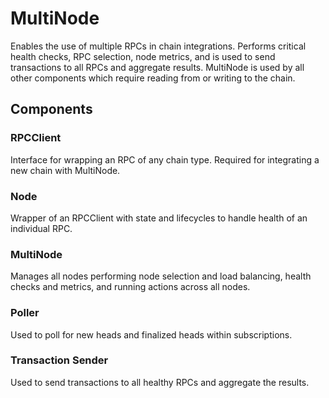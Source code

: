 # MultiNode

Enables the use of multiple RPCs in chain integrations. Performs critical health checks,
RPC selection, node metrics, and is used to send transactions to all RPCs and aggregate results.
MultiNode is used by all other components which require reading from or writing to the chain.

## Components

### RPCClient
Interface for wrapping an RPC of any chain type. Required for integrating a new chain with MultiNode.

### Node
Wrapper of an RPCClient with state and lifecycles to handle health of an individual RPC.

### MultiNode
Manages all nodes performing node selection and load balancing, health checks and metrics, and running actions across all nodes.

### Poller
Used to poll for new heads and finalized heads within subscriptions.

### Transaction Sender
Used to send transactions to all healthy RPCs and aggregate the results.